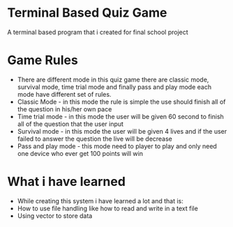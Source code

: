 # Terminal Based Quiz Game

A terminal based program that i created for final school project

# Game Rules
* There are different mode in this quiz game there are classic mode, survival mode, time trial mode and finally pass and play mode each mode have different set of rules.
* Classic Mode - in this mode the rule is simple the use should finish all of the question in his/her own pace
* Time trial mode - in this mode the user will be given 60 second to finish all of the question that the user input
* Survival mode - in this mode the user will be given 4 lives and if the user failed to answer the question the live will be decrease
* Pass and play mode - this mode need to player to play and only need one device who ever get 100 points will win 


# What i have learned
* While creating this system i have learned a lot and that is:
* How to use file handling like how to read and write in a text file
* Using vector to store data 





